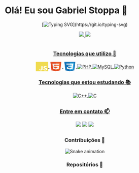 # Olá! Eu sou Gabriel Stoppa 👋

<div align="center">
  
  [![Typing SVG](https://readme-typing-svg.herokuapp.com/?color=00bfbf&size=35&center=true&vCenter=true&width=1000&lines=Estudante+e+Desenvolvedor+em+Formação!)](https://git.io/typing-svg)

</div>

<div align="center">
  <a href="https://github.com/GabrielStoppa">
  <img height="180em" src="https://github-readme-stats.vercel.app/api/top-langs/?username=GabrielStoppa&layout=compact&langs_count=7&theme=nightowl"/>
  <img height="180em" src="https://github-readme-stats.vercel.app/api?username=GabrielStoppa&show_icons=true&theme=nightowl&include_all_commits=true&count_private=true"/>
</div>

<div align="center" style="display: inline_block"><br>
  <h3>Tecnologias que utilizo 🚀</h3>
  <img align="center" alt="JavaScript" height="30" width="40" src="https://raw.githubusercontent.com/devicons/devicon/master/icons/javascript/javascript-plain.svg">
  <img align="center" alt="HTML" height="30" width="40" src="https://raw.githubusercontent.com/devicons/devicon/master/icons/html5/html5-original.svg">
  <img align="center" alt="CSS" height="30" width="40" src="https://raw.githubusercontent.com/devicons/devicon/master/icons/css3/css3-original.svg">
  <img align="center" alt="PHP" height="40" width="50" src="https://cdn.jsdelivr.net/gh/devicons/devicon/icons/php/php-original.svg" />
  <img align="center" alt="MySQL" height="50" width="60" src="https://cdn.jsdelivr.net/gh/devicons/devicon/icons/mysql/mysql-original-wordmark.svg" />
  <img align="center" alt="Python" height="30" width="40" src="https://cdn.jsdelivr.net/gh/devicons/devicon/icons/python/python-original.svg" />
  
  <h3>Tecnologias que estou estudando 📚</h3>
  <img align="center" alt="C++" height="30" width="40" src="https://cdn.jsdelivr.net/gh/devicons/devicon/icons/cplusplus/cplusplus-original.svg" />
  <img align="center" alt="C" height="30" width="40" src="https://cdn.jsdelivr.net/gh/devicons/devicon/icons/c/c-original.svg"/>
</div>

##

<div align="center">
  <h3>Entre em contato 📫</h3>
  <a href="https://www.instagram.com/gabriel.stoppa_/" target="_blank"><img src="https://img.shields.io/badge/Instagram-E4405F?style=for-the-badge&logo=instagram&logoColor=white"></a>
  <a href="mailto:gabriel.stoppa48@gmail.com"><img src="https://img.shields.io/badge/-Gmail-%23333?style=for-the-badge&logo=gmail&logoColor=white"></a>
  <a href="https://www.linkedin.com/in/gabriel-stoppa-de-freitas-275583267/" target="_blank"><img src="https://img.shields.io/badge/-LinkedIn-%230077B5?style=for-the-badge&logo=linkedin&logoColor=white"></a>
</div>

##

<div align="center">
  <h3>Contribuições 🐍</h3>
  
  ![Snake animation]([https://github.com/GabrielStoppa/GabrielStoppa/edit/main/](https://github.com/GabrielStoppa/GabrielStoppa/blob/main/snake.yml))
  
</div>

<div align="center">
  <h3>Repositórios 📁</h3>
</div>
